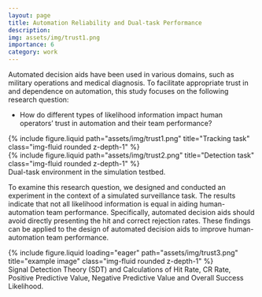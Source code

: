 ```yaml
---
layout: page
title: Automation Reliability and Dual-task Performance
description: 
img: assets/img/trust1.png
importance: 6
category: work
---
```

Automated decision aids have been used in various domains, such as military operations and medical diagnosis. To facilitate appropriate trust in and dependence on automation, this study focuses on the following research question:  
- How do different types of likelihood information impact human operators’ trust in automation and their team performance?

<div class="row justify-content-sm-center">
    <div class="col-sm-6 mt-3 mt-md-0">
        {% include figure.liquid path="assets/img/trust1.png" title="Tracking task" class="img-fluid rounded z-depth-1" %}
    </div>
    <div class="col-sm-6 mt-5 mt-md-0">
        {% include figure.liquid path="assets/img/trust2.png" title="Detection task" class="img-fluid rounded z-depth-1" %}
    </div>
</div>
<div class="caption">
    Dual-task environment in the simulation testbed.
</div>

To examine this research question, we designed and conducted an experiment in the context of a simulated surveillance task. The results indicate that not all likelihood information is equal in aiding human-automation team performance. Specifically, automated decision aids should avoid directly presenting the hit and correct rejection rates. These findings can be applied to the design of automated decision aids to improve human-automation team performance.

<div class="row">
    <div class="col-sm mt-3 mt-md-0">
        {% include figure.liquid loading="eager" path="assets/img/trust3.png" title="example image" class="img-fluid rounded z-depth-1" %}
    </div>
</div>
<div class="caption">
Signal Detection Theory (SDT) and Calculations of Hit Rate, CR Rate, Positive Predictive Value, Negative Predictive Value and Overall Success Likelihood.
</div>
